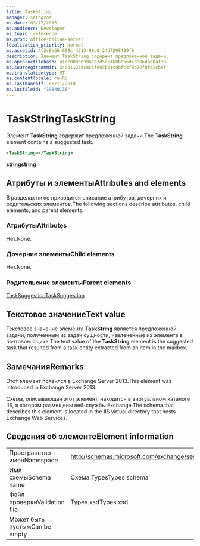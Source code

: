 ```yaml
---
title: TaskString
manager: sethgros
ms.date: 09/17/2015
ms.audience: Developer
ms.topic: reference
ms.prod: office-online-server
localization_priority: Normal
ms.assetid: 4f2c8e66-698c-4313-98d0-24d7298489f6
description: Элемент TaskString содержит предложенной задачи.
ms.openlocfilehash: 41cc000c03961b3d5ae468b056deb806dbd0af38
ms.sourcegitcommit: 34041125dc8c5f993b21cebfc4f8b72f0fd2cb6f
ms.translationtype: MT
ms.contentlocale: ru-RU
ms.lasthandoff: 06/11/2018
ms.locfileid: "19840136"
---
```

# <a name="taskstring"></a><span data-ttu-id="cb3c3-103">TaskString</span><span class="sxs-lookup"><span data-stu-id="cb3c3-103">TaskString</span></span>

<span data-ttu-id="cb3c3-104">Элемент **TaskString** содержит предложенной задачи.</span><span class="sxs-lookup"><span data-stu-id="cb3c3-104">The **TaskString** element contains a suggested task.</span></span> 
  
```XML
<TaskString></TaskString>
```

<span data-ttu-id="cb3c3-105">**string**</span><span class="sxs-lookup"><span data-stu-id="cb3c3-105">**string**</span></span>

## <a name="attributes-and-elements"></a><span data-ttu-id="cb3c3-106">Атрибуты и элементы</span><span class="sxs-lookup"><span data-stu-id="cb3c3-106">Attributes and elements</span></span>

<span data-ttu-id="cb3c3-107">В разделах ниже приводится описание атрибутов, дочерних и родительских элементов.</span><span class="sxs-lookup"><span data-stu-id="cb3c3-107">The following sections describe attributes, child elements, and parent elements.</span></span>
  
### <a name="attributes"></a><span data-ttu-id="cb3c3-108">Атрибуты</span><span class="sxs-lookup"><span data-stu-id="cb3c3-108">Attributes</span></span>

<span data-ttu-id="cb3c3-109">Нет.</span><span class="sxs-lookup"><span data-stu-id="cb3c3-109">None.</span></span>
  
### <a name="child-elements"></a><span data-ttu-id="cb3c3-110">Дочерние элементы</span><span class="sxs-lookup"><span data-stu-id="cb3c3-110">Child elements</span></span>

<span data-ttu-id="cb3c3-111">Нет.</span><span class="sxs-lookup"><span data-stu-id="cb3c3-111">None.</span></span>
  
### <a name="parent-elements"></a><span data-ttu-id="cb3c3-112">Родительские элементы</span><span class="sxs-lookup"><span data-stu-id="cb3c3-112">Parent elements</span></span>

[<span data-ttu-id="cb3c3-113">TaskSuggestion</span><span class="sxs-lookup"><span data-stu-id="cb3c3-113">TaskSuggestion</span></span>](tasksuggestion.md)
  
## <a name="text-value"></a><span data-ttu-id="cb3c3-114">Текстовое значение</span><span class="sxs-lookup"><span data-stu-id="cb3c3-114">Text value</span></span>

<span data-ttu-id="cb3c3-115">Текстовое значение элемента **TaskString** является предложенной задачи, полученным из задач сущности, извлеченные из элемента в почтовом ящике.</span><span class="sxs-lookup"><span data-stu-id="cb3c3-115">The text value of the **TaskString** element is the suggested task that resulted from a task entity extracted from an item in the mailbox.</span></span> 
  
## <a name="remarks"></a><span data-ttu-id="cb3c3-116">Замечания</span><span class="sxs-lookup"><span data-stu-id="cb3c3-116">Remarks</span></span>

<span data-ttu-id="cb3c3-117">Этот элемент появился в Exchange Server 2013.</span><span class="sxs-lookup"><span data-stu-id="cb3c3-117">This element was introduced in Exchange Server 2013.</span></span>
  
<span data-ttu-id="cb3c3-118">Схема, описывающая этот элемент, находится в виртуальном каталоге IIS, в котором размещены веб-службы Exchange.</span><span class="sxs-lookup"><span data-stu-id="cb3c3-118">The schema that describes this element is located in the IIS virtual directory that hosts Exchange Web Services.</span></span>
  
## <a name="element-information"></a><span data-ttu-id="cb3c3-119">Сведения об элементе</span><span class="sxs-lookup"><span data-stu-id="cb3c3-119">Element information</span></span>

|||
|:-----|:-----|
|<span data-ttu-id="cb3c3-120">Пространство имен</span><span class="sxs-lookup"><span data-stu-id="cb3c3-120">Namespace</span></span>  <br/> |http://schemas.microsoft.com/exchange/services/2006/types  <br/> |
|<span data-ttu-id="cb3c3-121">Имя схемы</span><span class="sxs-lookup"><span data-stu-id="cb3c3-121">Schema name</span></span>  <br/> |<span data-ttu-id="cb3c3-122">Схема Types</span><span class="sxs-lookup"><span data-stu-id="cb3c3-122">Types schema</span></span>  <br/> |
|<span data-ttu-id="cb3c3-123">Файл проверки</span><span class="sxs-lookup"><span data-stu-id="cb3c3-123">Validation file</span></span>  <br/> |<span data-ttu-id="cb3c3-124">Types.xsd</span><span class="sxs-lookup"><span data-stu-id="cb3c3-124">Types.xsd</span></span>  <br/> |
|<span data-ttu-id="cb3c3-125">Может быть пустым</span><span class="sxs-lookup"><span data-stu-id="cb3c3-125">Can be empty</span></span>  <br/> ||
   

